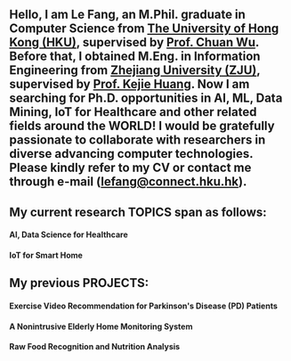 ## Hello, I am Le Fang, an M.Phil. graduate in Computer Science from [The University of Hong Kong (HKU)](https://www.hku.hk/), supervised by [Prof. Chuan Wu](https://i.cs.hku.hk/~cwu/index.html). Before that, I obtained M.Eng. in Information Engineering from [Zhejiang University (ZJU)](https://www.zju.edu.cn/english/), supervised by [Prof. Kejie Huang](https://person.zju.edu.cn/en/huangkejie). Now I am searching for Ph.D. opportunities in  AI, ML, Data Mining, IoT for Healthcare and other related fields around the WORLD! I would be gratefully passionate to collaborate with researchers in diverse advancing computer technologies. Please kindly refer to my CV  or contact me through e-mail (lefang@connect.hku.hk).

## My current research TOPICS span as follows:
#### AI, Data Science for Healthcare
#### IoT for Smart Home

## My previous PROJECTS:
#### Exercise Video Recommendation for Parkinson's Disease (PD) Patients
#### A Nonintrusive Elderly Home Monitoring System
#### Raw Food Recognition and Nutrition Analysis
